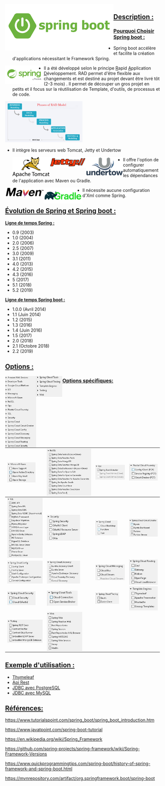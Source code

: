 <img src="./Image/SpringBoot/spring-boot.png" style="float: left;"  height="70%" width="70%">

## **<u>Description :</u>**



### **<u>Pourquoi Choisir Spring boot :</u>**

- Spring boot accélère et facilite la création d'applications nécessitant le Framework Spring.

<img src="./Image/Spring/spring-by-pivotal.png" style = "float: left;"  height="25%" width="25%"  >

- Il a été développé selon le principe <u>R</u>apid <u>A</u>pplication <u>D</u>éveloppement. RAD permet d'être flexible aux changements et est destiné au projet devant être livré tôt (2-3 mois) . Il permet de découper un gros projet en petits et il focus sur la réutilisation de Template, d'outils, de processus et de code.

<img src="./Image/RAD/RAD-Model.png" style = "float: middle;"  height="50%" width="50%"  >

- Il intègre les serveurs web Tomcat, Jetty et Undertow

  

  <img src="./Image/ServerLogo/Apache_Tomcat_Logo.png" style = "float: left;"  height="25%" width="25%"  > 	  <img src="./Image/ServerLogo/jetty-logo-80x22.png" style = "float: left;"  height="25%" width="25%"  > <img src="./Image/ServerLogo/undertow_logo-stacked_600px.png" style = "float: left;"  height="25%" width="25%"  >





- Il offre l'option de configurer automatiquement les dépendances de l'application avec Maven ou Gradle.

<img src="./Image/Dependency/maven-logo-black-on-white.png" style = "float: left;"  height="25%" width="25%"  > <img src="./Image/Dependency/1 Rld1TfAruYCz4EA-5kHJLA.png" style = "float: left;"  height="25%" width="25%"  >



- Il nécessite aucune configuration d'Xml comme Spring.

## <u>Évolution de Spring et Spring boot :</u>

**<u>Ligne de temps Spring :</u>**

- 0.9 (2003)
- 1.0 (2004)
- 2.0 (2006)
- 2.5 (2007)
- 3.0 (2009)
- 3.1 (2011)
- 4.0 (2013)
- 4.2 (2015)
- 4.3 (2016)
- 5 (2017)
- 5.1 (2018)
- 5.2 (2019)

<u>**Ligne de temps Spring boot :**</u>

- 1.0.0 (Avril 2014)
- 1.1 (Juin 2014)
- 1.2 (2015)
- 1.3 (2016)
- 1.4 (Juin 2016)
- 1.5 (2017)
- 2.0 (2018)
- 2.1 (Octobre 2018)
- 2.2 (2019)

## <u>**Options :**</u>

<img src="./Image/SpringBootDependency/0.JPG" style = "float: left;"  height="20%" width="20%"  > <img src="./Image/SpringBootDependency/1.JPG" style = "float: left;"  height="17%" width="17%"  >















### **<u>Options spécifiques:</u>**

| <img src="./Image/SpringBootDependency/2.JPG" style = "float: left;"  height="80%" width="80%"  > | <img src="./Image/SpringBootDependency/3.JPG" style = "float: left;"  height="100%" width="100%"  > | <img src="./Image/SpringBootDependency/4.JPG" style = "float: left;"  height="100%" width="100%"  > | <img src="./Image/SpringBootDependency/5.JPG" style = "float: left;"  height="100%" width="100%"  > |
| ------------------------------------------------------------ | ------------------------------------------------------------ | ------------------------------------------------------------ | ------------------------------------------------------------ |
| <img src="./Image/SpringBootDependency/5_5.JPG" style = "float: left;"  height="100%" width="100%"  > | <img src="./Image/SpringBootDependency/7.JPG" style = "float: left;"  height="75%" width="75%"  > | <img src="./Image/SpringBootDependency/8.JPG" style = "float: left;"  height="75%" width="75%"  > | <img src="./Image/SpringBootDependency/9.JPG" style = "float: left;"  height="100%" width="100%"  > |
| <img src="./Image/SpringBootDependency/10.JPG" style = "float: left;"  height="100%" width="100%"  > | <img src="./Image/SpringBootDependency/11.JPG" style = "float: left;"  height="75%" width="75%"  > | <img src="./Image/SpringBootDependency/12.JPG" style = "float: left;"  height="100%" width="100%"  > | <img src="./Image/SpringBootDependency/12_5.JPG" style = "float: left;"  height="100%" width="100%"  > |
| <img src="./Image/SpringBootDependency/14.JPG" style = "float: left;"  height="80%" width="80%"  > | <img src="./Image/SpringBootDependency/15.JPG" style = "float: left;"  height="70%" width="70%"  > | <img src="./Image/SpringBootDependency/15_5.JPG" style = "float: left;"  height="80%" width="80%"  > | <img src="./Image/SpringBootDependency/17.JPG" style = "float: left;"  height="100%" width="100%"  > |
| <img src="./Image/SpringBootDependency/18.JPG" style = "float: left;"  height="100%" width="100%"  > | <img src="./Image/SpringBootDependency/19.JPG" style = "float: left;"  height="80%" width="80%"  > |                                                              |                                                              |

## <u>Exemple d'utilisation :</u>

- <a href="/Thymeleaf/README.md">Thymeleaf</a>
- <a href="/Thymeleaf/README.md">Api Rest</a>
- <a href="/Thymeleaf/README.md">JDBC avec PostgreSQL</a>
- <a href="/Thymeleaf/README.md">JDBC avec MySQL</a>

## **<u>Références:</u>**

https://www.tutorialspoint.com/spring_boot/spring_boot_introduction.htm

https://www.javatpoint.com/spring-boot-tutorial

https://en.wikipedia.org/wiki/Spring_Framework

https://github.com/spring-projects/spring-framework/wiki/Spring-Framework-Versions

https://www.quickprogrammingtips.com/spring-boot/history-of-spring-framework-and-spring-boot.html

https://mvnrepository.com/artifact/org.springframework.boot/spring-boot